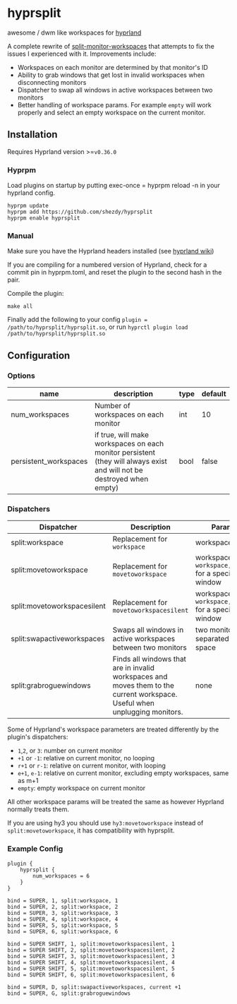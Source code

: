 # hyprsplit
awesome / dwm like workspaces for [hyprland](https://github.com/hyprwm/hyprland)

A complete rewrite of [split-monitor-workspaces](https://github.com/Duckonaut/split-monitor-workspaces) that attempts to fix the issues I experienced with it. Improvements include:
- Workspaces on each monitor are determined by that monitor's ID
- Ability to grab windows that get lost in invalid workspaces when disconnecting monitors
- Dispatcher to swap all windows in active workspaces between two monitors
- Better handling of workspace params. For example `empty` will work properly and select an empty workspace on the current monitor.

## Installation
Requires Hyprland version >=`v0.36.0`

### Hyprpm
Load plugins on startup by putting exec-once = hyprpm reload -n in your hyprland config.
```
hyprpm update
hyprpm add https://github.com/shezdy/hyprsplit
hyprpm enable hyprsplit
```

### Manual
Make sure you have the Hyprland headers installed (see [hyprland wiki](https://wiki.hyprland.org/Plugins/Using-Plugins/#manual))

If you are compiling for a numbered version of Hyprland, check for a commit pin in hyprpm.toml, and reset the plugin to the second hash in the pair.

Compile the plugin:
```
make all
```
Finally add the following to your config  `plugin = /path/to/hyprsplit/hyprsplit.so`, or run `hyprctl plugin load /path/to/hyprsplit/hyprsplit.so`

## Configuration
### Options

| name | description | type | default |
|---|---|---|---|
| num_workspaces | Number of workspaces on each monitor | int | 10 |
| persistent_workspaces | if true, will make workspaces on each monitor persistent (they will always exist and will not be destroyed when empty) | bool | false |

### Dispatchers
| Dispatcher | Description | Params |
| ---------- | ----------- | ------ |
| split:workspace | Replacement for `workspace` | workspace |
| split:movetoworkspace | Replacement for `movetoworkspace` | workspace OR `workspace,window` for a specific window  |
| split:movetoworkspacesilent | Replacement for `movetoworkspacesilent` | workspace OR `workspace,window` for a specific window |
| split:swapactiveworkspaces | Swaps all windows in active workspaces between two monitors | two monitors separated by a space |
| split:grabroguewindows | Finds all windows that are in invalid workspaces and moves them to the current workspace. Useful when unplugging monitors. | none |

Some of Hyprland's workspace parameters are treated differently by the plugin's dispatchers:
-  `1`,`2`, or `3`: number on current monitor
-  `+1` or `-1`: relative on current monitor, no looping
-  `r+1` or `r-1`: relative on current monitor, with looping
-  `e+1`, `e-1`: relative on current monitor, excluding empty workspaces, same as m+1
- `empty`: empty workspace on current monitor

All other workspace params will be treated the same as however Hyprland normally treats them.

If you are using hy3 you should use `hy3:movetoworkspace` instead of `split:movetoworkspace`, it has compatibility with hyprsplit.

### Example Config
```
plugin {
    hyprsplit {
        num_workspaces = 6
    }
}

bind = SUPER, 1, split:workspace, 1
bind = SUPER, 2, split:workspace, 2
bind = SUPER, 3, split:workspace, 3
bind = SUPER, 4, split:workspace, 4
bind = SUPER, 5, split:workspace, 5
bind = SUPER, 6, split:workspace, 6

bind = SUPER SHIFT, 1, split:movetoworkspacesilent, 1
bind = SUPER SHIFT, 2, split:movetoworkspacesilent, 2
bind = SUPER SHIFT, 3, split:movetoworkspacesilent, 3
bind = SUPER SHIFT, 4, split:movetoworkspacesilent, 4
bind = SUPER SHIFT, 5, split:movetoworkspacesilent, 5
bind = SUPER SHIFT, 6, split:movetoworkspacesilent, 6

bind = SUPER, D, split:swapactiveworkspaces, current +1
bind = SUPER, G, split:grabroguewindows
```
